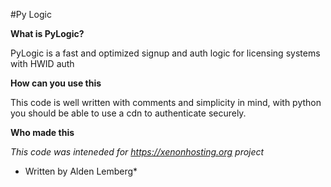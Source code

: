 #Py Logic

**What is PyLogic?**
 
PyLogic is a fast and optimized signup and auth logic for licensing systems with HWID auth


**How can you use this**
 
This code is well written with comments and simplicity in mind, with python you should be able to use a cdn to authenticate securely.

**Who made this**

*This code was inteneded for https://xenonhosting.org project*
* Written by Alden Lemberg*
